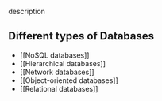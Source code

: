description

## Different types of Databases
- [[NoSQL databases]]
- [[Hierarchical databases]]
- [[Network databases]]
- [[Object-oriented databases]]
- [[Relational databases]]